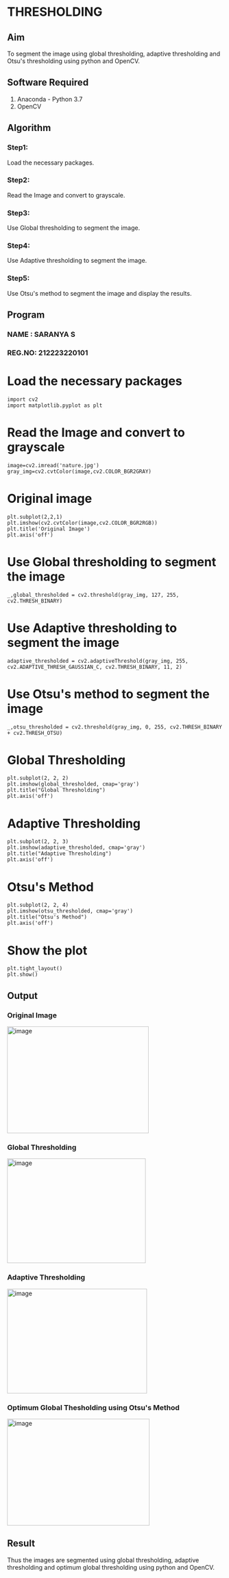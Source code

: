 # THRESHOLDING
## Aim
To segment the image using global thresholding, adaptive thresholding and Otsu's thresholding using python and OpenCV.

## Software Required
1. Anaconda - Python 3.7
2. OpenCV

## Algorithm

### Step1:

Load the necessary packages.

### Step2:

Read the Image and convert to grayscale.


### Step3:

Use Global thresholding to segment the image.

### Step4:

Use Adaptive thresholding to segment the image.

### Step5:

Use Otsu's method to segment the image and display the results.

## Program

### NAME : SARANYA S
### REG.NO: 212223220101

# Load the necessary packages
```
import cv2
import matplotlib.pyplot as plt
```




# Read the Image and convert to grayscale
```
image=cv2.imread('nature.jpg')
gray_img=cv2.cvtColor(image,cv2.COLOR_BGR2GRAY)
```
# Original image
```
plt.subplot(2,2,1)
plt.imshow(cv2.cvtColor(image,cv2.COLOR_BGR2RGB))
plt.title('Original Image')
plt.axis('off')
```

# Use Global thresholding to segment the image
```
_,global_thresholded = cv2.threshold(gray_img, 127, 255, cv2.THRESH_BINARY)
```



# Use Adaptive thresholding to segment the image
```
adaptive_thresholded = cv2.adaptiveThreshold(gray_img, 255, cv2.ADAPTIVE_THRESH_GAUSSIAN_C, cv2.THRESH_BINARY, 11, 2)
```



# Use Otsu's method to segment the image 
```
_,otsu_thresholded = cv2.threshold(gray_img, 0, 255, cv2.THRESH_BINARY + cv2.THRESH_OTSU)
```



# Global Thresholding

```
plt.subplot(2, 2, 2)
plt.imshow(global_thresholded, cmap='gray')
plt.title("Global Thresholding")
plt.axis('off')
```
# Adaptive Thresholding
```
plt.subplot(2, 2, 3)
plt.imshow(adaptive_thresholded, cmap='gray')
plt.title("Adaptive Thresholding")
plt.axis('off')
```
# Otsu's Method
```
plt.subplot(2, 2, 4)
plt.imshow(otsu_thresholded, cmap='gray')
plt.title("Otsu's Method")
plt.axis('off')
```
# Show the plot
```
plt.tight_layout()
plt.show()
```
## Output

### Original Image
<img width="330" height="249" alt="image" src="https://github.com/user-attachments/assets/b621d000-a31e-4421-85ec-0d9169b7978b" />


### Global Thresholding

<img width="323" height="244" alt="image" src="https://github.com/user-attachments/assets/64f2dd2b-79eb-4670-9dab-5c972d076216" />

### Adaptive Thresholding
<img width="326" height="244" alt="image" src="https://github.com/user-attachments/assets/9b0ead32-d065-49d1-80d5-237539359656" />


### Optimum Global Thesholding using Otsu's Method
<img width="332" height="249" alt="image" src="https://github.com/user-attachments/assets/09d4dd4f-87fa-4ade-b79d-837cde9badc9" />



## Result
Thus the images are segmented using global thresholding, adaptive thresholding and optimum global thresholding using python and OpenCV.
